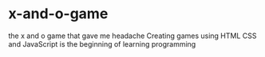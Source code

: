 # x-and-o-game
the x and o game that gave me headache
Creating games using HTML CSS and JavaScript is the beginning of learning programming
